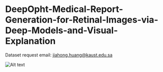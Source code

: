 # DeepOpht-Medical-Report-Generation-for-Retinal-Images-via-Deep-Models-and-Visual-Explanation

Dataset request email: jiahong.huang@kaust.edu.sa

![Alt text](https://github.com/Jhhuangkay/DeepOpht-Medical-Report-Generation-for-Retinal-Images-via-Deep-Models-and-Visual-Explanation/flowchart.png?raw=true "Title")
